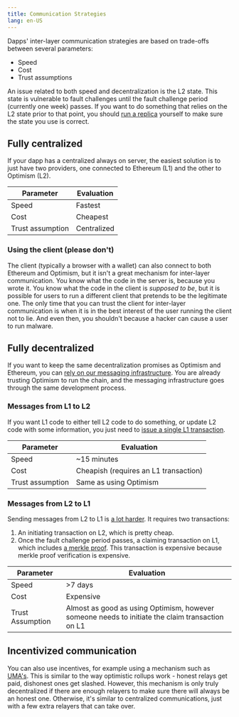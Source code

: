 ```yaml
---
title: Communication Strategies
lang: en-US
---
```


Dapps' inter-layer communication strategies are based on trade-offs between several parameters:

- Speed
- Cost
- Trust assumptions

An issue related to both speed and decentralization is the L2 state.
This state is vulnerable to fault challenges until the fault challenge period (currently one week) passes.
If you want to do something that relies on the L2 state prior to that point, you should [run a replica](../build/run-a-node.md) yourself to make sure the state you use is correct.



## Fully centralized

If your dapp has a centralized always on server, the easiest solution is to just have two providers, one connected to Ethereum (L1) and the other to Optimism (L2).

| Parameter         | Evaluation |
| - | - |
| Speed             | Fastest
| Cost              | Cheapest
| Trust assumption  | Centralized


### Using the client (please don't)

The client (typically a browser with a wallet) can also connect to both Ethereum and Optimism, but it isn't a great mechanism for inter-layer communication.
You know what the code in the server is, because you wrote it.
You know what the code in the client is *supposed to be*, but it is possible for users to run a different client that pretends to be the legitimate one. 
The only time that you can trust the client for inter-layer communication is when it is in the best interest of the user running the client not to lie.
And even then, you shouldn't because a hacker can cause a user to run malware.


## Fully decentralized

If you want to keep the same decentralization promises as Optimism and Ethereum, you can [rely on our messaging infrastructure](messaging.md).
You are already trusting Optimism to run the chain, and the messaging infrastructure goes through the same development process.

### Messages from L1 to L2

If you want L1 code to either tell L2 code to do something, or update L2 code with some information, you just need to [issue a single L1 transaction](messaging.md#for-ethereum-l1-to-optimism-l2-transactions).

| Parameter         | Evaluation |
| - | - |
| Speed             | ~15 minutes
| Cost              | Cheapish (requires an L1 transaction)
| Trust assumption  | Same as using Optimism

### Messages from L2 to L1

Sending messages from L2 to L1 is [a lot harder](messaging.md#for-optimism-l2-to-ethereum-l1-transactions). 
It requires two transactions:

1. An initiating transaction on L2, which is pretty cheap.
1. Once the fault challenge period passes, a claiming transaction on L1, which includes [a merkle proof](https://medium.com/crypto-0-nite/merkle-proofs-explained-6dd429623dc5). 
   This transaction is expensive because merkle proof verification is expensive.

| Parameter         | Evaluation |
| - | - |
| Speed             | >7 days 
| Cost              | Expensive
| Trust Assumption  | Almost as good as using Optimism, however someone needs to initiate the claim transaction on L1


## Incentivized communication

You can also use incentives, for example using a mechanism such as [UMA's](../../useful-tools/oracles/#universal-market-access-uma).
This is similar to the way optimistic rollups work - honest relays get paid, dishonest ones get slashed.
However,  this mechanism is only truly decentralized if there are enough relayers to make sure there will always be an honest one.
Otherwise, it's similar to centralized communications, just with a few extra relayers that can take over.